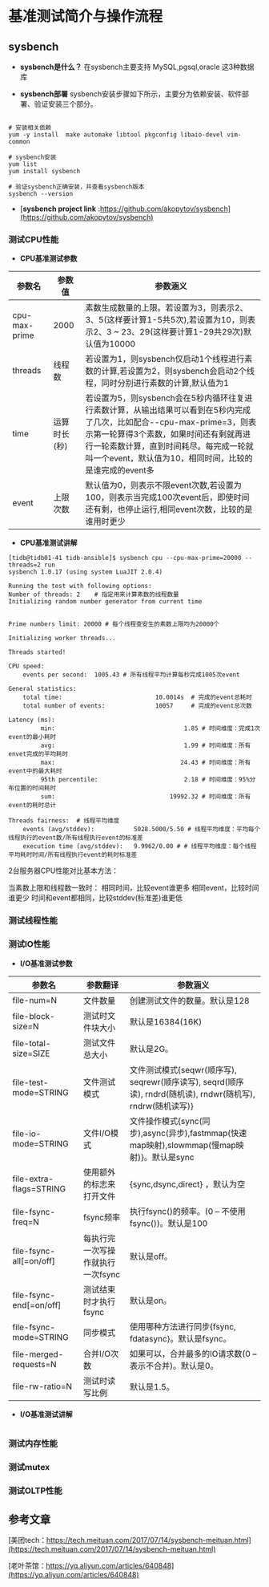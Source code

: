 # 基准测试简介与操作流程

## sysbench

* **sysbench是什么？**
在sysbench主要支持 MySQL,pgsql,oracle 这3种数据库



* **sysbench部署**
sysbench安装步骤如下所示，主要分为依赖安装、软件部署、验证安装三个部分。
```shell

# 安装相关依赖
yum -y install  make automake libtool pkgconfig libaio-devel vim-common

# sysbench安装
yum list
yum install sysbench

# 验证sysbench正确安装，并查看sysbench版本
sysbench --version
```

* [**sysbench project link** :https://github.com/akopytov/sysbench](https://github.com/akopytov/sysbench)


### 测试CPU性能

* **CPU基准测试参数**

| 参数名 | 参数值 | 参数涵义 |
| --- | --- | --- |
| cpu-max-prime | 2000 | 素数生成数量的上限。若设置为3，则表示2、3、5(这样要计算1-5共5次),若设置为10，则表示2、3 ~ 23、29(这样要计算1-29共29次)默认值为10000 |
| threads | 线程数 | 若设置为1，则sysbench仅启动1个线程进行素数的计算,若设置为2，则sysbench会启动2个线程，同时分别进行素数的计算,默认值为1 |
| time | 运算时长(秒) | 若设置为5，则sysbench会在5秒内循环往复进行素数计算，从输出结果可以看到在5秒内完成了几次，比如配合--cpu-max-prime=3，则表示第一轮算得3个素数，如果时间还有剩就再进行一轮素数计算，直到时间耗尽。每完成一轮就叫一个event，默认值为10，相同时间，比较的是谁完成的event多 |
| event | 上限次数 | 默认值为0，则表示不限event次数,若设置为100，则表示当完成100次event后，即使时间还有剩，也停止运行,相同event次数，比较的是谁用时更少 |

* **CPU基准测试讲解**
```shell
[tidb@tidb01-41 tidb-ansible]$ sysbench cpu --cpu-max-prime=20000 --threads=2 run
sysbench 1.0.17 (using system LuaJIT 2.0.4)

Running the test with following options:
Number of threads: 2    # 指定用来计算素数的线程数量
Initializing random number generator from current time


Prime numbers limit: 20000 # 每个线程查安生的素数上限均为20000个

Initializing worker threads...

Threads started!

CPU speed:
    events per second:  1005.43 # 所有线程平均计算每秒完成1005次event

General statistics:
    total time:                          10.0014s  # 完成的event总耗时
    total number of events:              10057     # 完成的event总次数

Latency (ms):
         min:                                    1.85 # 时间维度：完成1次event的最小耗时
         avg:                                    1.99 # 时间维度：所有envet完成的平均耗时
         max:                                   24.43 # 时间维度：所有event中的最大耗时
         95th percentile:                        2.18 # 时间维度：95%分布位置的时间耗时
         sum:                                19992.32 # 时间维度：所有event的耗时总计

Threads fairness:  # 线程平均维度
    events (avg/stddev):           5028.5000/5.50 # 线程平均维度：平均每个线程执行的event数/所有线程执行event的标准差
    execution time (avg/stddev):   9.9962/0.00 # # 线程平均维度：每个线程平均耗时时间/所有线程执行event的耗时标准差
```

2台服务器CPU性能对比基本方法：

当素数上限和线程数一致时：
相同时间，比较event谁更多
相同event，比较时间谁更少
时间和event都相同，比较stddev(标准差)谁更低


### 测试线程性能



### 测试IO性能

* **I/O基准测试参数**

| 参数名 | 参数翻译 | 参数涵义 |
| --- | --- | --- |
| file-num=N | 文件数量 | 创建测试文件的数量。默认是128 |
| file-block-size=N | 测试时文件块大小 |  默认是16384(16K) |
| file-total-size=SIZE | 测试文件总大小| 默认是2G。 |
| file-test-mode=STRING | 文件测试模式 | 文件测试模式{seqwr(顺序写), seqrewr(顺序读写), seqrd(顺序读), rndrd(随机读), rndwr(随机写), rndrw(随机读写)} |
| file-io-mode=STRING | 文件I/O模式 | 文件操作模式{sync(同步),async(异步),fastmmap(快速map映射),slowmmap(慢map映射)}。默认是sync |
| file-extra-flags=STRING | 使用额外的标志来打开文件 | {sync,dsync,direct} ，默认为空 |
| file-fsync-freq=N | fsync频率 | 执行fsync()的频率。(0 – 不使用fsync())。默认是100 |
| file-fsync-all[=on/off] | 每执行完一次写操作就执行一次fsync | 默认是off。|
| file-fsync-end[=on/off] | 测试结束时才执行fsync |  默认是on。|
| file-fsync-mode=STRING | 同步模式 | 使用哪种方法进行同步{fsync, fdatasync}。默认是fsync。 |
| file-merged-requests=N | 合并I/O次数 | 如果可以，合并最多的IO请求数(0 – 表示不合并)。默认是0。 |
| file-rw-ratio=N | 测试时读写比例 |  默认是1.5。 |


* **I/O基准测试讲解**
```

```


### 测试内存性能


### 测试mutex


### 测试OLTP性能




## 参考文章

[美团tech：https://tech.meituan.com/2017/07/14/sysbench-meituan.html](https://tech.meituan.com/2017/07/14/sysbench-meituan.html)

[老叶茶馆：https://yq.aliyun.com/articles/640848](https://yq.aliyun.com/articles/640848)